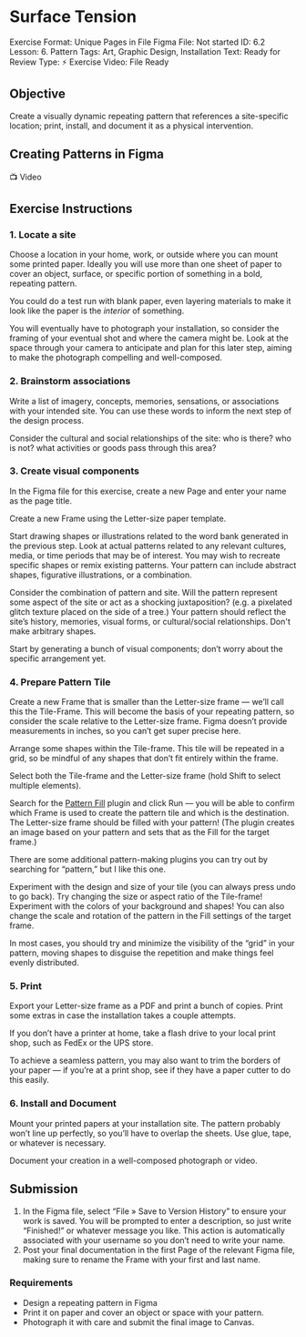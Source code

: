 # Surface Tension

Exercise Format: Unique Pages in File
Figma File: Not started
ID: 6.2
Lesson: 6. Pattern
Tags: Art, Graphic Design, Installation
Text: Ready for Review
Type: ⚡️ Exercise
Video: File Ready

## Objective

Create a visually dynamic repeating pattern that references a site-specific location; print, install, and document it as a physical intervention. 

## Creating Patterns in Figma

<aside>
📺 Video

</aside>

## Exercise Instructions

### 1. Locate a site

Choose a location in your home, work, or outside where you can mount some printed paper. Ideally you will use more than one sheet of paper to cover an object, surface, or specific portion of something in a bold, repeating pattern. 

You could do a test run with blank paper, even layering materials to make it look like the paper is the *interior* of something.

You will eventually have to photograph your installation, so consider the framing of your eventual shot and where the camera might be. Look at the space through your camera to anticipate and plan for this later step, aiming to make the photograph compelling and well-composed.

### 2. Brainstorm associations

Write a list of imagery, concepts, memories, sensations, or associations with your intended site. You can use these words to inform the next step of the design process. 

Consider the cultural and social relationships of the site: who is there? who is not? what activities or goods pass through this area?

### 3. Create visual components

In the Figma file for this exercise, create a new Page and enter your name as the page title. 

Create a new Frame using the Letter-size paper template. 

Start drawing shapes or illustrations related to the word bank generated in the previous step. Look at actual patterns related to any relevant cultures, media, or time periods that may be of interest. You may wish to recreate specific shapes or remix existing patterns. Your pattern can include abstract shapes, figurative illustrations, or a combination. 

Consider the combination of pattern and site. Will the pattern represent some aspect of the site or act as a shocking juxtaposition? (e.g. a pixelated glitch texture placed on the side of a tree.)  Your pattern should reflect the site’s history, memories, visual forms, or cultural/social relationships. Don't make arbitrary shapes.

Start by generating a bunch of visual components; don’t worry about the specific arrangement yet. 

### 4.  Prepare Pattern Tile

Create a new Frame that is smaller than the Letter-size frame — we’ll call this the Tile-Frame. This will become the basis of your repeating pattern, so consider the scale relative to the Letter-size frame. Figma doesn’t provide measurements in inches, so you can’t get super precise here.

Arrange some shapes within the Tile-frame. This tile will be repeated in a grid, so be mindful of any shapes that don’t fit entirely within the frame. 

Select both the Tile-frame and the Letter-size frame (hold Shift to select multiple elements).

Search for the [Pattern Fill](https://www.figma.com/community/plugin/1067417425616378100) plugin and click Run — you will be able to confirm which Frame is used to create the pattern tile and which is the destination. The Letter-size frame should be filled with your pattern! (The plugin creates an image based on your pattern and sets that as the Fill for the target frame.)

There are some additional pattern-making plugins you can try out by searching for “pattern,” but I like this one. 

Experiment with the design and size of your tile (you can always press undo to go back). Try changing the size or aspect ratio of the Tile-frame! Experiment with the colors of your background and shapes! You can also change the scale and rotation of the pattern in the Fill settings of the target frame.

In most cases, you should try and minimize the visibility of the “grid” in your pattern, moving shapes to disguise the repetition and make things feel evenly distributed.

### 5. Print

Export your Letter-size frame as a PDF and print a bunch of copies. Print some extras in case the installation takes a couple attempts. 

If you don’t have a printer at home, take a flash drive to your local print shop, such as FedEx or the UPS store. 

To achieve a seamless pattern, you may also want to trim the borders of your paper — if you’re at a print shop, see if they have a paper cutter to do this easily. 

### 6. Install and Document

Mount your printed papers at your installation site. The pattern probably won’t line up perfectly, so you’ll have to overlap the sheets. Use glue, tape, or whatever is necessary. 

Document your creation in a well-composed photograph or video. 

## Submission

1. In the Figma file, select “File » Save to Version History” to ensure your work is saved. You will be prompted to enter a description, so just write “Finished!” or whatever message you like. This action is automatically associated with your username so you don’t need to write your name. 
2. Post your final documentation in the first Page of the relevant Figma file, making sure to rename the Frame with your first and last name.

### Requirements

- Design a repeating pattern in Figma
- Print it on paper and cover an object or space with your pattern.
- Photograph it with care and submit the final image to Canvas.